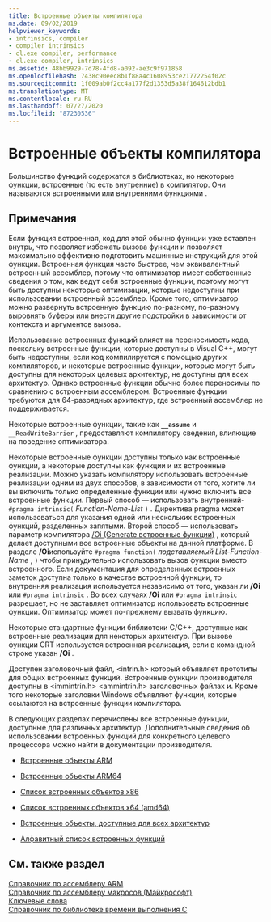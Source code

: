 ```yaml
---
title: Встроенные объекты компилятора
ms.date: 09/02/2019
helpviewer_keywords:
- intrinsics, compiler
- compiler intrinsics
- cl.exe compiler, performance
- cl.exe compiler, intrinsics
ms.assetid: 48bb9929-7d78-4fd8-a092-ae3c9f971858
ms.openlocfilehash: 7438c90eec8b1f88a4c1608953ce21772254f02c
ms.sourcegitcommit: 1f009ab0f2cc4a177f2d1353d5a38f164612bdb1
ms.translationtype: MT
ms.contentlocale: ru-RU
ms.lasthandoff: 07/27/2020
ms.locfileid: "87230536"
---
```

# <a name="compiler-intrinsics"></a>Встроенные объекты компилятора

Большинство функций содержатся в библиотеках, но некоторые функции, встроенные (то есть внутренние) в компилятор. Они называются встроенными или внутренними функциями .

## <a name="remarks"></a>Примечания

Если функция встроенная, код для этой обычно функции уже вставлен внутрь, что позволяет избежать вызова функции и позволяет максимально эффективно подготовить машинные инструкций для этой функции. Встроенная функция часто быстрее, чем эквивалентный встроенный ассемблер, потому что оптимизатор имеет собственные сведения о том, как ведут себя встроенные функции, поэтому могут быть доступны некоторые оптимизации, которые недоступны при использовании встроенный ассемблер. Кроме того, оптимизатор можно развернуть встроенную функцию по-разному, по-разному выровнять буферы или внести другие подстройки в зависимости от контекста и аргументов вызова.

Использование встроенных функций влияет на переносимость кода, поскольку встроенные функции, которые доступны в Visual C++, могут быть недоступны, если код компилируется с помощью других компиляторов, и некоторые встроенные функции, которые могут быть доступны для некоторых целевых архитектур, не доступны для всех архитектур. Однако встроенные функции обычно более переносимы по сравнению с встроенным ассемблером. Встроенные функции требуются для 64-разрядных архитектур, где встроенный ассемблер не поддерживается.

Некоторые встроенные функции, такие как **`__assume`** и `__ReadWriteBarrier` , предоставляют компилятору сведения, влияющие на поведение оптимизатора.

Некоторые встроенные функции доступны только как встроенные функции, а некоторые доступны как функции и их встроенные реализации. Можно указать компилятору использовать встроенные реализации одним из двух способов, в зависимости от того, хотите ли вы включить только определенные функции или нужно включить все встроенные функции. Первый способ — использовать внутренний- `#pragma intrinsic(` *Function-Name-List* `)` . Директива pragma может использоваться для указания одной или нескольких встроенных функций, разделенных запятыми. Второй способ — использовать параметр компилятора [/Oi (Generate встроенные функции)](../build/reference/oi-generate-intrinsic-functions.md) , который делает доступными все встроенные объекты на данной платформе. В разделе **/Oi**используйте `#pragma function(` *подставляемый List-Function-Name* , `)` чтобы принудительно использовать вызов функции вместо встроенного. Если документация для определенных встроенных заметок доступна только в качестве встроенной функции, то внутренняя реализация используется независимо от того, указан ли **/Oi** или `#pragma intrinsic` . Во всех случаях **/Oi** или `#pragma intrinsic` разрешает, но не заставляет оптимизатор использовать встроенные функции. Оптимизатор может по-прежнему вызвать функцию.

Некоторые стандартные функции библиотеки C/C++, доступные как встроенные реализации для некоторых архитектур. При вызове функции CRT используется встроенная реализация, если в командной строке указан **/Oi** .

Доступен заголовочный файл, \<intrin.h> который объявляет прототипы для общих встроенных функций. Встроенные функции производителя доступны в \<immintrin.h> \<ammintrin.h> заголовочных файлах и. Кроме того некоторые заголовки Windows объявляют функции, которые ссылаются на встроенные функции компилятора.

В следующих разделах перечислены все встроенные функции, доступные для различных архитектур. Дополнительные сведения об использовании встроенных функций для конкретного целевого процессора можно найти в документации производителя.

- [Встроенные объекты ARM](../intrinsics/arm-intrinsics.md)

- [Встроенные объекты ARM64](../intrinsics/arm64-intrinsics.md)

- [Список встроенных объектов x86](../intrinsics/x86-intrinsics-list.md)

- [Список встроенных объектов x64 (amd64)](../intrinsics/x64-amd64-intrinsics-list.md)

- [Встроенные объекты, доступные для всех архитектур](../intrinsics/intrinsics-available-on-all-architectures.md)

- [Алфавитный список встроенных функций](../intrinsics/alphabetical-listing-of-intrinsic-functions.md)

## <a name="see-also"></a>См. также раздел

[Справочник по ассемблеру ARM](../assembler/arm/arm-assembler-reference.md)<br/>
[Справочник по ассемблеру макросов (Майкрософт)](../assembler/masm/microsoft-macro-assembler-reference.md)<br/>
[Ключевые слова](../cpp/keywords-cpp.md)<br/>
[Справочник по библиотеке времени выполнения C](../c-runtime-library/c-run-time-library-reference.md)
